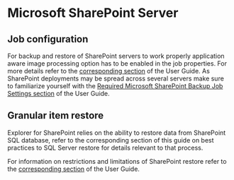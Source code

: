# Microsoft SharePoint Server

## Job configuration

For backup and restore of SharePoint servers to work properly application aware image processing option has to be enabled in the job properties. For more details refer to the [corresponding section](https://helpcenter.veeam.com/docs/backup/vsphere/backup_job_vss_vm.html?ver=95) of the User Guide. As SharePoint deployments may be spread across several servers make sure to familiarize yourself with the [Required Microsoft SharePoint Backup Job Settings section](https://helpcenter.veeam.com/docs/backup/explorers/vesp_bu_job_settings.html?ver=95) of the User Guide.

## Granular item restore

Explorer for SharePoint relies on the ability to restore data from SharePoint SQL database, refer to the corresponding section of this guide on best practices to SQL Server restore for details relevant to that process.

For information on restrictions and limitations of SharePoint restore refer to the [corresponding section](https://helpcenter.veeam.com/docs/backup/explorers/vesp_recovery_specials.html?ver=95) of the User Guide.
